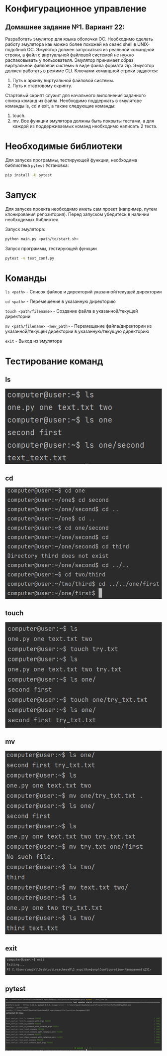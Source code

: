# Конфигурационное управление
## Домашнее задание №1. Вариант 22:
Разработать эмулятор для языка оболочки ОС. Необходимо сделать работу 
эмулятора как можно более похожей на сеанс shell в UNIX-подобной ОС. 
Эмулятор должен запускаться из реальной командной строки, а файл с 
виртуальной файловой системой не нужно распаковывать у пользователя. 
Эмулятор принимает образ виртуальной файловой системы в виде файла формата 
zip. Эмулятор должен работать в режиме CLI. 
Ключами командной строки задаются: 
1. Путь к архиву виртуальной файловой системы.
2. Путь к стартовому скрипту. 

Стартовый скрипт служит для начального выполнения заданного списка 
команд из файла. 
Необходимо поддержать в эмуляторе команды ls, cd и exit, а также 
следующие команды: 
1. touch. 
2. mv. 
Все функции эмулятора должны быть покрыты тестами, а для каждой из 
поддерживаемых команд необходимо написать 2 теста.

# Необходимые библиотеки
Для запуска программы, тестирующей функции, необходима библиотека `pytest`
Установка:
```BASH
pip install -U pytest
```

# Запуск
Для запуска проекта необходимо иметь сам проект (например, путем клонирования репозитория).
Перед запуском убедитесь в наличии необходимых библиотек

Запуск эмулятора:
```BASH
python main.py <path/to/start.sh>
```
Запуск программы, тестирующей функции
```BASH
pytest -v test_conf.py
```

# Команды
`ls <path>` - Список файлов и директорий указанной/текущей директории

`cd <path>` - Перемещение в указанную директорию

`touch <path/filename>` - Создание файла в указанной/текущей директории

`mv <path/filename> <new_path>` - Перемещение файла/директории из указанной/текущей директории в указанную/текущую директорию

`exit` - Выход из эмулятора

# Тестирование команд
## ls
![img.png](png/ls.png)
## cd
![img.png](png/cd.png)
## touch
![img.png](png/touch.png)
## mv
![img.png](png/mv.png)
## exit
![img_1.png](png/exit.png)
## pytest
![img.png](png/test_conf.png)
